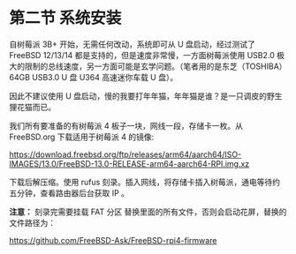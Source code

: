 # 第二节 系统安装

自树莓派 3B+ 开始，无需任何改动，系统即可从 U 盘启动，经过测试了 FreeBSD 12/13/14 都是支持的，但是速度非常慢，一方面树莓派使用 USB2.0 极大的限制的总线速度，另一方面可能是玄学问题。（笔者用的是东芝（TOSHIBA）64GB USB3.0 U 盘 U364 高速迷你车载 U 盘）。

因此不建议使用 U 盘启动，慢的我要打年年猫，年年猫是谁？是一只调皮的野生狸花猫而已。

我们所有要准备的有树莓派 4 板子一块，网线一段，存储卡一枚。从 FreeBSD.org 下载适用于树莓派 4 的镜像:

https://download.freebsd.org/ftp/releases/arm64/aarch64/ISO-IMAGES/13.0/FreeBSD-13.0-RELEASE-arm64-aarch64-RPI.img.xz

下载后解压缩。使用 rufus 刻录。插入网线，将存储卡插入树莓派，通电等待约五分钟，查看路由器后台获取 IP 。

**注意：** 刻录完需要挂载 FAT 分区 替换里面的所有文件，否则会启动花屏，替换的文件路径为：

https://github.com/FreeBSD-Ask/FreeBSD-rpi4-firmware
